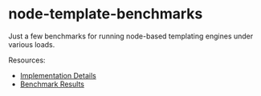 # node-template-benchmarks

Just a few benchmarks for running node-based templating engines under various loads.

Resources:
- [Implementation Details][wiki]
- [Benchmark Results][results]

[results]: http://johnbatte.me/node-template-benchmarks
[wiki]: https://github.com/jbatte47/node-template-benchmarks/wiki
